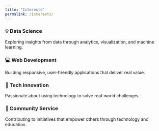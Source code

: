 ```yaml
---
title: "Interests"
permalink: /interests/
---
```


### 💡 Data Science
Exploring insights from data through analytics, visualization, and machine learning.

### 💻 Web Development
Building responsive, user-friendly applications that deliver real value.

### 🚀 Tech Innovation
Passionate about using technology to solve real-world challenges.

### 🤝 Community Service
Contributing to initiatives that empower others through technology and education.
